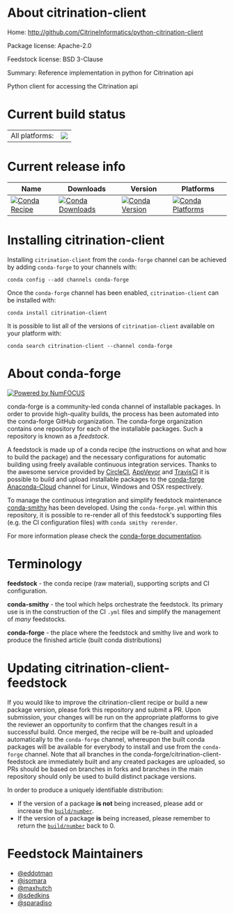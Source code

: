 About citrination-client
========================

Home: http://github.com/CitrineInformatics/python-citrination-client

Package license: Apache-2.0

Feedstock license: BSD 3-Clause

Summary: Reference implementation in python for Citrination api

Python client for accessing the Citrination api


Current build status
====================


<table><tr><td>All platforms:</td>
    <td>
      <a href="https://dev.azure.com/conda-forge/feedstock-builds/_build/latest?definitionId=6592&branchName=master">
        <img src="https://dev.azure.com/conda-forge/feedstock-builds/_apis/build/status/citrination-client-feedstock?branchName=master">
      </a>
    </td>
  </tr>
</table>

Current release info
====================

| Name | Downloads | Version | Platforms |
| --- | --- | --- | --- |
| [![Conda Recipe](https://img.shields.io/badge/recipe-citrination--client-green.svg)](https://anaconda.org/conda-forge/citrination-client) | [![Conda Downloads](https://img.shields.io/conda/dn/conda-forge/citrination-client.svg)](https://anaconda.org/conda-forge/citrination-client) | [![Conda Version](https://img.shields.io/conda/vn/conda-forge/citrination-client.svg)](https://anaconda.org/conda-forge/citrination-client) | [![Conda Platforms](https://img.shields.io/conda/pn/conda-forge/citrination-client.svg)](https://anaconda.org/conda-forge/citrination-client) |

Installing citrination-client
=============================

Installing `citrination-client` from the `conda-forge` channel can be achieved by adding `conda-forge` to your channels with:

```
conda config --add channels conda-forge
```

Once the `conda-forge` channel has been enabled, `citrination-client` can be installed with:

```
conda install citrination-client
```

It is possible to list all of the versions of `citrination-client` available on your platform with:

```
conda search citrination-client --channel conda-forge
```


About conda-forge
=================

[![Powered by NumFOCUS](https://img.shields.io/badge/powered%20by-NumFOCUS-orange.svg?style=flat&colorA=E1523D&colorB=007D8A)](http://numfocus.org)

conda-forge is a community-led conda channel of installable packages.
In order to provide high-quality builds, the process has been automated into the
conda-forge GitHub organization. The conda-forge organization contains one repository
for each of the installable packages. Such a repository is known as a *feedstock*.

A feedstock is made up of a conda recipe (the instructions on what and how to build
the package) and the necessary configurations for automatic building using freely
available continuous integration services. Thanks to the awesome service provided by
[CircleCI](https://circleci.com/), [AppVeyor](https://www.appveyor.com/)
and [TravisCI](https://travis-ci.com/) it is possible to build and upload installable
packages to the [conda-forge](https://anaconda.org/conda-forge)
[Anaconda-Cloud](https://anaconda.org/) channel for Linux, Windows and OSX respectively.

To manage the continuous integration and simplify feedstock maintenance
[conda-smithy](https://github.com/conda-forge/conda-smithy) has been developed.
Using the ``conda-forge.yml`` within this repository, it is possible to re-render all of
this feedstock's supporting files (e.g. the CI configuration files) with ``conda smithy rerender``.

For more information please check the [conda-forge documentation](https://conda-forge.org/docs/).

Terminology
===========

**feedstock** - the conda recipe (raw material), supporting scripts and CI configuration.

**conda-smithy** - the tool which helps orchestrate the feedstock.
                   Its primary use is in the construction of the CI ``.yml`` files
                   and simplify the management of *many* feedstocks.

**conda-forge** - the place where the feedstock and smithy live and work to
                  produce the finished article (built conda distributions)


Updating citrination-client-feedstock
=====================================

If you would like to improve the citrination-client recipe or build a new
package version, please fork this repository and submit a PR. Upon submission,
your changes will be run on the appropriate platforms to give the reviewer an
opportunity to confirm that the changes result in a successful build. Once
merged, the recipe will be re-built and uploaded automatically to the
`conda-forge` channel, whereupon the built conda packages will be available for
everybody to install and use from the `conda-forge` channel.
Note that all branches in the conda-forge/citrination-client-feedstock are
immediately built and any created packages are uploaded, so PRs should be based
on branches in forks and branches in the main repository should only be used to
build distinct package versions.

In order to produce a uniquely identifiable distribution:
 * If the version of a package **is not** being increased, please add or increase
   the [``build/number``](https://conda.io/docs/user-guide/tasks/build-packages/define-metadata.html#build-number-and-string).
 * If the version of a package **is** being increased, please remember to return
   the [``build/number``](https://conda.io/docs/user-guide/tasks/build-packages/define-metadata.html#build-number-and-string)
   back to 0.

Feedstock Maintainers
=====================

* [@eddotman](https://github.com/eddotman/)
* [@jsomara](https://github.com/jsomara/)
* [@maxhutch](https://github.com/maxhutch/)
* [@sdedkins](https://github.com/sdedkins/)
* [@sparadiso](https://github.com/sparadiso/)


